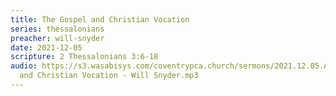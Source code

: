 ```yaml
---
title: The Gospel and Christian Vocation
series: thessalonians
preacher: will-snyder
date: 2021-12-05
scripture: 2 Thessalonians 3:6-18
audio: https://s3.wasabisys.com/coventrypca.church/sermons/2021.12.05.A The Gospel
  and Christian Vocation - Will Snyder.mp3
---
```

